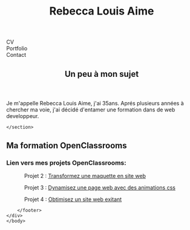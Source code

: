 <html>
    <head>
        <meta charset="utf-8" />
        <link rel="stylesheets" href="styles.css" />
        <title>Rebkhya</title>
        <link rel="preconnect" href="https://fonts.gstatic.com">
    </head>
    <body>
        <div>
        <header>
             <h1>Rebecca Louis Aime</h1>
        </header>
        <nav id="menu">
            <div class="cv">CV</div>
           <div class="portfolio">Portfolio</div> <!-- Le menu se situe en haut -->
           <div class="contact">Contact</div>
       </nav>
       <section>
        <header>
            <h1>Un peu à mon sujet</h1>
        </header>
        <p>Je m'appelle Rebecca Louis Aime, j'ai 35ans. Aprés plusieurs années à chercher ma voie, 
   j'ai décidé d'entamer une formation dans de web developpeur.</p>

    </section>

  <section>
   <h2>Ma formation OpenClassrooms</h2>
    <p>
    <h3>Lien vers mes projets OpenClassrooms:</h3>
    <ul>
           <ol>Projet 2 : <a href="https://rebkhya.github.io/RebeccaLouisAime_2_10062021/"><span>Transformez une maquette en site web</span></a> </ol>
           <ol>Projet 3 : <a href="https://rebkhya.github.io/RebeccaLouisAIme_3_20072021/"><span>Dynamisez une page web avec des animations css</span></a> </ol>
           <ol>Projet 4 : <a href="#"><span>Obtimisez un site web exitant</span></a> </ol>
       </ul>
    </p>
  </section>
        <footer>

        </footer>
    </div>
    </body>
</html>
